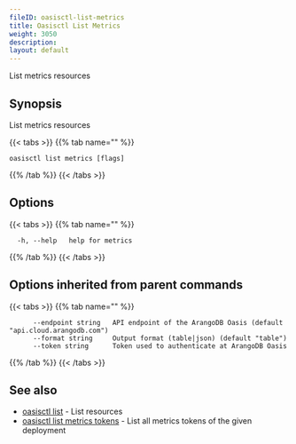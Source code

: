 ```yaml
---
fileID: oasisctl-list-metrics
title: Oasisctl List Metrics
weight: 3050
description: 
layout: default
---
```

List metrics resources

## Synopsis

List metrics resources

{{< tabs >}}
{{% tab name="" %}}
```
oasisctl list metrics [flags]
```
{{% /tab %}}
{{< /tabs >}}

## Options

{{< tabs >}}
{{% tab name="" %}}
```
  -h, --help   help for metrics
```
{{% /tab %}}
{{< /tabs >}}

## Options inherited from parent commands

{{< tabs >}}
{{% tab name="" %}}
```
      --endpoint string   API endpoint of the ArangoDB Oasis (default "api.cloud.arangodb.com")
      --format string     Output format (table|json) (default "table")
      --token string      Token used to authenticate at ArangoDB Oasis
```
{{% /tab %}}
{{< /tabs >}}

## See also

* [oasisctl list]()	 - List resources
* [oasisctl list metrics tokens](oasisctl-list-metrics-tokens)	 - List all metrics tokens of the given deployment

